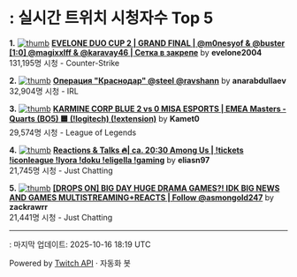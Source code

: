# : 실시간 트위치 시청자수 Top 5

**1.** [![thumb](https://static-cdn.jtvnw.net/previews-ttv/live_user_evelone2004-320x180.jpg)](https://twitch.tv/evelone2004)
**[EVELONE DUO CUP 2 | GRAND FINAL | @m0nesyof & @buster [1:0] @magixxlff & @karavay46 | Сетка в закрепе](https://twitch.tv/evelone2004)** by **evelone2004**<br>131,195명 시청  - Counter-Strike

**2.** [![thumb](https://static-cdn.jtvnw.net/previews-ttv/live_user_anarabdullaev-320x180.jpg)](https://twitch.tv/anarabdullaev)
**[Операция "Краснодар" @steel @ravshann](https://twitch.tv/anarabdullaev)** by **anarabdullaev**<br>32,904명 시청  - IRL

**3.** [![thumb](https://static-cdn.jtvnw.net/previews-ttv/live_user_kamet0-320x180.jpg)](https://twitch.tv/Kamet0)
**[KARMINE CORP BLUE 2 vs 0 MISA ESPORTS | EMEA Masters - Quarts (BO5) 🟦 (!logitech) (!extension)](https://twitch.tv/Kamet0)** by **Kamet0**<br>29,574명 시청  - League of Legends

**4.** [![thumb](https://static-cdn.jtvnw.net/previews-ttv/live_user_eliasn97-320x180.jpg)](https://twitch.tv/eliasn97)
**[Reactions & Talks 🔥| ca. 20:30 Among Us | !tickets !iconleague !lyora !doku !eligella !gaming](https://twitch.tv/eliasn97)** by **eliasn97**<br>21,745명 시청  - Just Chatting

**5.** [![thumb](https://static-cdn.jtvnw.net/previews-ttv/live_user_zackrawrr-320x180.jpg)](https://twitch.tv/zackrawrr)
**[[DROPS ON] BIG DAY HUGE DRAMA GAMES?! IDK BIG NEWS AND GAMES MULTISTREAMING+REACTS | Follow  @asmongold247](https://twitch.tv/zackrawrr)** by **zackrawrr**<br>21,441명 시청  - Just Chatting


---
: 마지막 업데이트: 2025-10-16 18:19 UTC

Powered by [Twitch API](https://dev.twitch.tv/docs/api/reference) · 자동화 봇